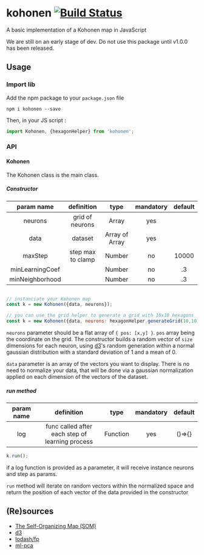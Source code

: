 # kohonen [![Build Status](https://travis-ci.org/seracio/kohonen.svg?branch=master)](https://travis-ci.org/seracio/kohonen)
A basic implementation of a Kohonen map in JavaScript

We are still on an early stage of dev. Do not use this package until v1.0.0 has been released.

## Usage


### Import lib

Add the npm package to your `package.json` file

```
npm i kohonen --save
```

Then, in your JS script :

```javascript
import Kohonen, {hexagonHelper} from 'kohonen';
```

### API

#### Kohonen

The Kohonen class is the main class.

##### Constructor

|  param name      | definition       | type             | mandatory        | default          |
|:----------------:|:----------------:|:----------------:|:----------------:|:----------------:|
|    neurons       |  grid of neurons |   Array          |       yes        |                  |
|    data          |  dataset         |   Array of Array |       yes        |                  |
|    maxStep       | step max to clamp|   Number         |       no         |     10000        |
| minLearningCoef  |                  |   Number         |       no         |      .3          |
| minNeighborhood  |                  |   Number         |       no         |      .3          |

```javascript

// instanciate your Kohonen map
const k = new Kohonen({data, neurons});

// you can use the grid helper to generate a grid with 10x10 hexagons
const k = new Kohonen({data, neurons: hexagonHelper.generateGrid(10,10)});
```

`neurons` parameter should be a flat array of `{ pos: [x,y] }`. `pos` array being the coordinate on the grid.
The constructor builds a random vector of `size` dimensions for each neuron, using [d3]'s random generation within a
normal gaussian distribution with a standard deviation of 1 and a mean of 0.

`data` parameter is an array of the vectors you want to display. There is no need to normalize your data, that will
 be done via a gaussian normalization applied on each dimension of the vectors of the dataset.

##### run method

|  param name      | definition                                       | type             | mandatory        | default          |
|:----------------:|:------------------------------------------------:|:----------------:|:----------------:|:----------------:|
|    log           |  func called after each step of learning process |   Function       |       yes        |  ()=>{}          |


```javascript
k.run();
```

if a log function is provided as a parameter, it will receive instance neurons and step as params.

`run` method will iterate on random vectors within the normalized space and return the position of each vector of the
data provided in the constructor

## (Re)sources

* [The Self-Organizing Map (SOM)]
* [d3]
* [lodash/fp]
* [ml-pca]

[d3]: https://d3js.org
[lodash/fp]: https://github.com/lodash/lodash/wiki/FP-Guide
[ml-pca]: https://github.com/mljs/pca
[The Self-Organizing Map (SOM)]: http://www.cis.hut.fi/projects/somtoolbox/theory/somalgorithm.shtml